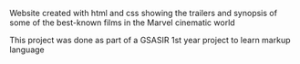 Website created with html and css showing the trailers and synopsis of some of the best-known films in the Marvel cinematic world

This project was done as part of a GSASIR 1st year project to learn markup language
